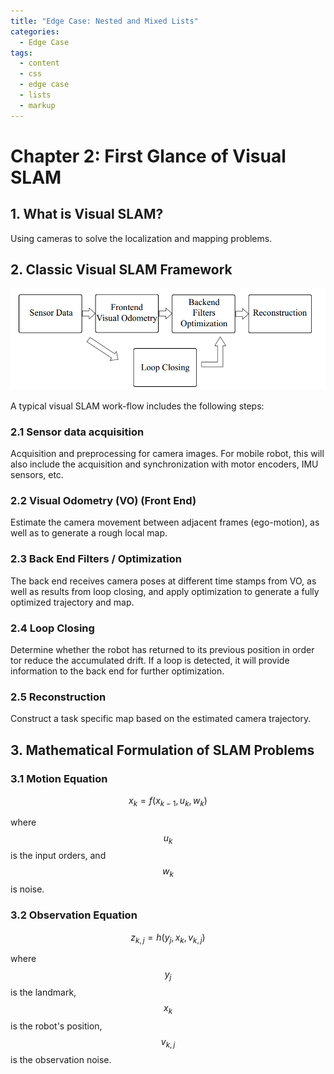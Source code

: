 ```yaml
---
title: "Edge Case: Nested and Mixed Lists"
categories:
  - Edge Case
tags:
  - content
  - css
  - edge case
  - lists
  - markup
---
```

# Chapter 2: First Glance of Visual SLAM

## 1. What is Visual SLAM?

Using cameras to solve the localization and mapping problems.

## 2. Classic Visual SLAM Framework

![image-20210201124819980](assets/framework.png)

A typical visual SLAM work-flow includes the following steps:

### 2.1 Sensor data acquisition

Acquisition and preprocessing for camera images.  For mobile robot, this will also include the acquisition and synchronization with motor encoders, IMU sensors, etc.

### 2.2 Visual Odometry (VO) (Front End)

Estimate the camera movement between adjacent frames (ego-motion), as well as to generate a rough local map.

### 2.3 Back End Filters / Optimization

The back end receives camera poses at different time stamps from VO, as well as results from loop closing, and apply optimization to generate a fully optimized trajectory and map.

### 2.4 Loop Closing

Determine whether the robot has returned to its previous position in order tor reduce the accumulated drift.  If a loop is detected, it will provide information to the back end for further optimization.

### 2.5 Reconstruction

Construct a task specific map based on the estimated camera trajectory.

## 3. Mathematical Formulation of SLAM Problems

### 3.1 Motion Equation

$$
x_k = f(x_{k-1}, u_k, w_k)
$$

where $$u_k$$ is the input orders, and $$w_k$$ is noise.

### 3.2 Observation Equation

$$
z_{k, j} = h(y_j, x_k, v_{k,j})
$$

where $$y_j$$ is the landmark, $$x_k$$ is the robot's position, $$v_{k,j}$$ is the observation noise.